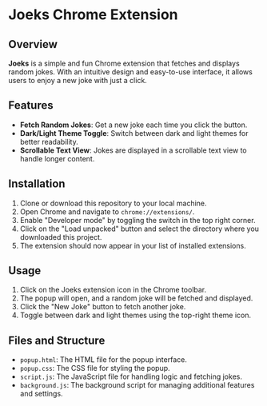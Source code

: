 # Joeks Chrome Extension

## Overview

**Joeks** is a simple and fun Chrome extension that fetches and displays random jokes. With an intuitive design and easy-to-use interface, it allows users to enjoy a new joke with just a click.

## Features

- **Fetch Random Jokes**: Get a new joke each time you click the button.
- **Dark/Light Theme Toggle**: Switch between dark and light themes for better readability.
- **Scrollable Text View**: Jokes are displayed in a scrollable text view to handle longer content.

## Installation

1. Clone or download this repository to your local machine.
2. Open Chrome and navigate to `chrome://extensions/`.
3. Enable "Developer mode" by toggling the switch in the top right corner.
4. Click on the "Load unpacked" button and select the directory where you downloaded this project.
5. The extension should now appear in your list of installed extensions.

## Usage

1. Click on the Joeks extension icon in the Chrome toolbar.
2. The popup will open, and a random joke will be fetched and displayed.
3. Click the "New Joke" button to fetch another joke.
6. Toggle between dark and light themes using the top-right theme icon.

## Files and Structure

- `popup.html`: The HTML file for the popup interface.
- `popup.css`: The CSS file for styling the popup.
- `script.js`: The JavaScript file for handling logic and fetching jokes.
- `background.js`: The background script for managing additional features and settings.
